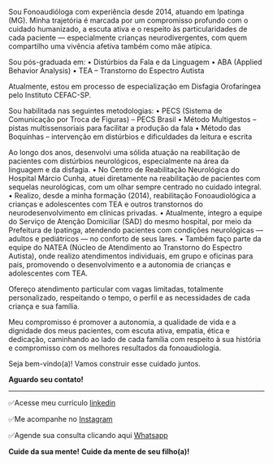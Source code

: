 
Sou Fonoaudióloga com experiência desde 2014, atuando em Ipatinga (MG). Minha trajetória é marcada por um compromisso profundo com o cuidado humanizado, a escuta ativa e o respeito às particularidades de cada paciente — especialmente crianças neurodivergentes, com quem compartilho uma vivência afetiva também como mãe atípica.

Sou pós-graduada em:
•	Distúrbios da Fala e da Linguagem
•	ABA (Applied Behavior Analysis)
•	TEA – Transtorno do Espectro Autista

Atualmente, estou em processo de especialização em Disfagia Orofaríngea pelo Instituto CEFAC-SP.

Sou habilitada nas seguintes metodologias:
•	PECS (Sistema de Comunicação por Troca de Figuras) – PECS Brasil
•	Método Multigestos – pistas multissensoriais para facilitar a produção da fala
•	Método das Boquinhas – intervenção em distúrbios e dificuldades da leitura e escrita


Ao longo dos anos, desenvolvi uma sólida atuação na reabilitação de pacientes com distúrbios neurológicos, especialmente na área da linguagem e da disfagia.
•	No Centro de Reabilitação Neurológica do Hospital Márcio Cunha, atuei diretamente na reabilitação de pacientes com sequelas neurológicas, com um olhar sempre centrado no cuidado integral.
• Realizo, desde a minha formação (2014), reabilitação Fonoaudiológica a crianças e adolescentes com TEA e outros transtornos do neurodesenvolvimento em clínicas privadas.
•	Atualmente, integro a equipe do Serviço de Atenção Domiciliar (SAD) do mesmo hospital, por meio da Prefeitura de Ipatinga, atendendo pacientes com condições neurológicas — adultos e pediátricos — no conforto de seus lares.
•	Também faço parte da equipe do NATEA (Núcleo de Atendimento ao Transtorno do Espectro Autista), onde realizo atendimentos individuais, em grupo e oficinas para pais, promovendo o desenvolvimento e a autonomia de crianças e adolescentes com TEA.


Ofereço atendimento particular com vagas limitadas, totalmente personalizado, respeitando o tempo, o perfil e as necessidades de cada criança e sua família.

Meu compromisso é promover a autonomia, a qualidade de vida e a dignidade dos meus pacientes, com escuta ativa, empatia, ética e dedicação, caminhando ao lado de cada família com respeito à sua história e compromisso com os melhores resultados da fonoaudiologia.

Seja bem-vindo(a)!
Vamos construir esse cuidado juntos.

**Aguardo seu contato!**  
______________________________________________________________________________________________________________________________________________________________________________________________________

✅Acesse meu currículo [linkedin](https://www.linkedin.com/in/fonosuelen-c%C3%A1ssia/)

✅Me acompanhe no [Instagram](https://www.instagram.com/suelencassia.fono/) 

✅Agende sua consulta clicando aqui  [Whatsapp](https://bit.ly/3T7N9fq)

**Cuide da sua mente!**
**Cuide da mente de seu filho(a)!**
